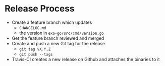 # Release Process

* Create a feature branch which updates
  * `CHANGELOG.md`
  * the version in `exo-go/src/cmd/version.go`
* Get the feature branch reviewed and merged
* Create and push a new Git tag for the release
  * `git tag vX.Y.Z`
  * `git push --tags`
* Travis-CI creates a new release on Github and attaches the binaries to it
